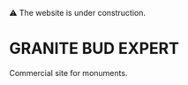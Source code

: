⚠️ The website is under construction.
<h1>GRANITE BUD EXPERT</h1>
<p>Commercial site for monuments.</p>